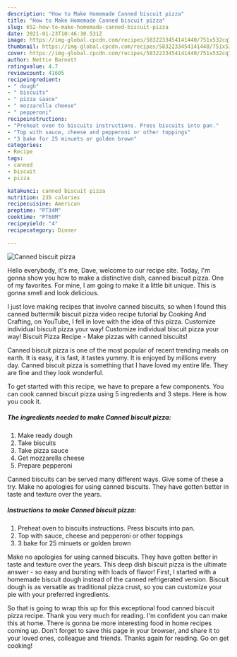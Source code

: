```yaml
---
description: "How to Make Homemade Canned biscuit pizza"
title: "How to Make Homemade Canned biscuit pizza"
slug: 652-how-to-make-homemade-canned-biscuit-pizza
date: 2021-01-23T10:46:30.531Z
image: https://img-global.cpcdn.com/recipes/5832233454141440/751x532cq70/canned-biscuit-pizza-recipe-main-photo.jpg
thumbnail: https://img-global.cpcdn.com/recipes/5832233454141440/751x532cq70/canned-biscuit-pizza-recipe-main-photo.jpg
cover: https://img-global.cpcdn.com/recipes/5832233454141440/751x532cq70/canned-biscuit-pizza-recipe-main-photo.jpg
author: Nettie Barnett
ratingvalue: 4.7
reviewcount: 41605
recipeingredient:
- " dough"
- " biscuits"
- " pizza sauce"
- " mozzarella cheese"
- " pepperoni"
recipeinstructions:
- "Preheat oven to biscuits instructions. Press biscuits into pan."
- "Top with sauce, cheese and pepperoni or other toppings"
- "3 bake for 25 minuets or golden brown"
categories:
- Recipe
tags:
- canned
- biscuit
- pizza

katakunci: canned biscuit pizza 
nutrition: 235 calories
recipecuisine: American
preptime: "PT34M"
cooktime: "PT60M"
recipeyield: "4"
recipecategory: Dinner

---
```



![Canned biscuit pizza](https://img-global.cpcdn.com/recipes/5832233454141440/751x532cq70/canned-biscuit-pizza-recipe-main-photo.jpg)

Hello everybody, it's me, Dave, welcome to our recipe site. Today, I'm gonna show you how to make a distinctive dish, canned biscuit pizza. One of my favorites. For mine, I am going to make it a little bit unique. This is gonna smell and look delicious.

I just love making recipes that involve canned biscuits, so when I found this canned buttermilk biscuit pizza video recipe tutorial by Cooking And Crafting, on YouTube, I fell in love with the idea of this pizza. Customize individual biscuit pizza your way! Customize individual biscuit pizza your way! Biscuit Pizza Recipe - Make pizzas with canned biscuits!

Canned biscuit pizza is one of the most popular of recent trending meals on earth. It is easy, it is fast, it tastes yummy. It is enjoyed by millions every day. Canned biscuit pizza is something that I have loved my entire life. They are fine and they look wonderful.


To get started with this recipe, we have to prepare a few components. You can cook canned biscuit pizza using 5 ingredients and 3 steps. Here is how you cook it.

<!--inarticleads1-->

##### The ingredients needed to make Canned biscuit pizza:

1. Make ready  dough
1. Take  biscuits
1. Take  pizza sauce
1. Get  mozzarella cheese
1. Prepare  pepperoni


Canned biscuits can be served many different ways. Give some of these a try. Make no apologies for using canned biscuits. They have gotten better in taste and texture over the years. 

<!--inarticleads2-->

##### Instructions to make Canned biscuit pizza:

1. Preheat oven to biscuits instructions. Press biscuits into pan.
1. Top with sauce, cheese and pepperoni or other toppings
1. 3 bake for 25 minuets or golden brown


Make no apologies for using canned biscuits. They have gotten better in taste and texture over the years. This deep dish biscuit pizza is the ultimate answer - so easy and bursting with loads of flavor! First, I started with a homemade biscuit dough instead of the canned refrigerated version. Biscuit dough is as versatile as traditional pizza crust, so you can customize your pie with your preferred ingredients. 

So that is going to wrap this up for this exceptional food canned biscuit pizza recipe. Thank you very much for reading. I'm confident you can make this at home. There is gonna be more interesting food in home recipes coming up. Don't forget to save this page in your browser, and share it to your loved ones, colleague and friends. Thanks again for reading. Go on get cooking!
